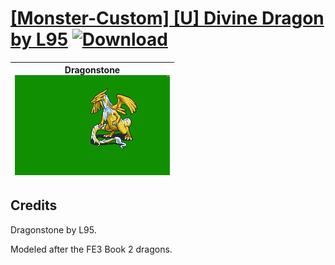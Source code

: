 # [\[Monster-Custom\] \[U\] Divine Dragon by L95](./) [![Download](https://img.shields.io/badge/Download--red?style=social&logo=github)](https://minhaskamal.github.io/DownGit/#/home?url=https://github.com/Klokinator/FE-Repo/tree/main/Battle%20Animations%2FMonsters%20-%20Dragons%20and%20Special%2F%5BMonster-Custom%5D%20%5BU%5D%20Divine%20Dragon%20by%20L95)

| <b>Dragonstone</b><br/><img alt="Dragonstone animation" src="./Dragonstone/Dragonstone.gif"/> |
| :---: |

## Credits

Dragonstone by L95.

Modeled after the FE3 Book 2 dragons.

